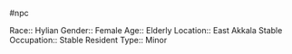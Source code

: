 #npc 

Race:: Hylian
Gender:: Female
Age:: Elderly
Location:: East Akkala Stable
Occupation:: Stable Resident
Type:: Minor
